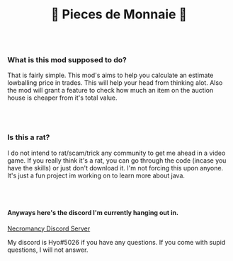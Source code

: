 <body>
    <h1 align="center">💸 Pieces de Monnaie 💸</h1>
    <br>
    <br>
    <h3>What is this mod supposed to do?</h3>
    <p>
    That is fairly simple.
    This mod's aims to help you calculate an estimate lowballing price in trades.
    This will help your head from thinking alot.
    Also the mod will grant a feature to check how much an item on the auction house is cheaper from it's total value.
    </p>
    <br>
    <br>
    <h3> Is this a rat? </h3>
    <p>
    I do not intend to rat/scam/trick any community to get me ahead in a video game.
    If you really think it's a rat, you can go through the code (incase you have the skills)
    or just don't download it. I'm not forcing this upon anyone.
    It's just a fun project im working on to learn more about java.
    </p>
    <br>
    <br>
    <h4>Anyways here's the discord I'm currently hanging out in.</h4>
    <a href="https://discord.gg/42CVnx5e8R">Necromancy Discord Server</a>
    <p>My discord is Hyo#5026 if you have any questions. If you come with supid questions, I will not answer.</p>
</body>
